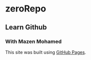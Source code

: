 # zeroRepo

## Learn Github

### With Mazen Mohamed

This site was built using [GitHub Pages](https://pages.github.com/).

